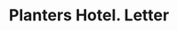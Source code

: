 ---
doi: 10.7916/D81C37WT
date_other: '1890'
date_other_textual: 1890-1899
form: correspondence
genre:
- Letters (correspondence)
name:
- Planters Hotel
object_in_context_url: https://biggert.cul.columbia.edu/items/view/ave_biggert_00719
subject_hierarchical_geographic:
- St. Louis, Missouri, United States
subject_name:
- Planters Hotel
title: Planters Hotel. Letter
sort_title: Planters Hotel. Letter
call_number: ave_biggert_00719
coordinates:
- 38.62722222222222,-90.19777777777779
pid: ave_biggert_00719
identifiers: ave_biggert_00719
permalink: /biggert/ave_biggert_00719/
layout: iiif-image-page
---
